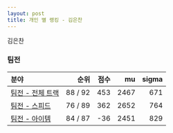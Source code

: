 ```yaml
---
layout: post
title: 개인 별 랭킹 - 김은찬
---
```


김은찬


### 팀전

| 분야 | 순위 | 점수 | mu | sigma |
|:---|---:|---:|---:|---:|
| [팀전 - 전체 트랙](../team-full) | 88 / 92 | 453 | 2467 | 671 |
| [팀전 - 스피드](../team-speed) | 76 / 89 | 362 | 2652 | 764 |
| [팀전 - 아이템](../team-item) | 84 / 87 | -36 | 2451 | 829 |
